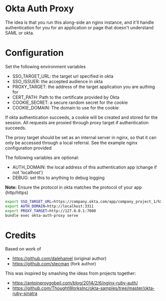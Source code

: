 # Okta Auth Proxy

The idea is that you run this along-side an nginx instance, and it'll handle authentication for you for an application or page that doesn't understand SAML or okta.

# Configuration

Set the following environment variables

* SSO\_TARGET\_URL: the target url specified in okta
* SSO\_ISSUER: the accepted audience in okta
* PROXY\_TARGET: the address of the target application you are authing for
* CERT\_PATH: Path to the certificate provided by Okta
* COOKIE\_SECRET: a secure random secret for the cookie
* COOKIE\_DOMAIN: The domain to use for the cookie

If okta authentication succeeds, a cookie will be created and stored for the session. All requests are proxied through proxy target if authentication succeeds.

The proxy target should be set as an internal server in nginx, so that it can only be accessed through a local referral. See the example nginx configuration provided

The following variables are optional:

* AUTH\_DOMAIN: the local address of this authentication app (change if not 'localhost')
* DEBUG: set this to anything to debug logging

**Note:** Ensure the protocol in okta matches the protocol of your app (http/https)

```bash
export SSO_TARGET_URL=https://company.okta.com/app/company_project_1/hXk5d47tkNkB0x7/sso/saml
export AUTH_DOMAIN=http://localhost:3311
export PROXY_TARGET=http://127.0.0.1:7000
bundle exec okta-auth-proxy serve
```

# Credits

Based on work of
* https://github.com/dalehamel (original author)
* https://github.com/stecman (fork author)

This was inspired by smashing the ideas from projects together:

* https://antoineroygobeil.com/blog/2014/2/6/nginx-ruby-auth/
* https://github.com/ThoughtWorksInc/okta-samples/tree/master/okta-ruby-sinatra
